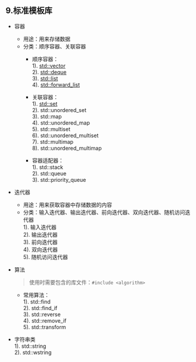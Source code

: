 ## 9.标准模板库
* 容器
    * 用途：用来存储数据
    * 分类：顺序容器、关联容器
        * 顺序容器：  
            1). [std::vector](./std::vector.md)  
            2). [std::deque](./std::deque.md)  
            3). [std::list](./std::list.md)  
            4). [std::forward_list](./std::forward_list.md)  
        
        * 关联容器：  
            1). [std::set](./std::set.md)  
            2). std::unordered_set  
            3). std::map  
            4). std::unordered_map  
            5). std::multiset  
            6). std::unordered_multiset  
            7). std::multimap  
            8). std::unordered_multimap  
        
        * 容器适配器：  
            1). std::stack  
            2). std::queue  
            3). std::priority_queue  

* 迭代器
    * 用途：用来获取容器中存储数据的内容
    * 分类：输入迭代器、输出迭代器、前向迭代器、双向迭代器、随机访问迭代器  
        1). 输入迭代器  
        2). 输出迭代器  
        3). 前向迭代器  
        4). 双向迭代器  
        5). 随机访问迭代器  

* 算法
    >使用时需要包含的库文件：`#include <algorithm>`

    * 常用算法：  
        1). std::find  
        2). std::find_if  
        3). std::reverse  
        4). std::remove_if  
        5). std::transform  

* 字符串类  
    1). std::string  
    2). std::wstring  
